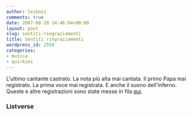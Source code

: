 ```yaml
---
author: leibniz
comments: true
date: 2007-08-28 14:46:04+00:00
layout: post
slug: sentiti-ringraziamenti
title: Sentiti ringraziamenti
wordpress_id: 2559
categories:
- musica
- quirkies
---
```


L'ultimo cantante castrato. La nota più alta mai cantata. Il primo Papa mai registrato. La prima voce mai registrata. E anche il suono dell'inferno. Queste e altre registrazioni sono state messe in fila [qui](http://listverse.com/bizarre/top-10-incredible-recordings/).


### Listverse

